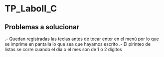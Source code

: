 # TP_LaboII_C



Problemas a solucionar
----------------------

.- Quedan registradas las teclas antes de tocar enter en el menú por lo que se imprime en pantalla lo que sea que hayamos escrito
.- El pirinteo de listas se corre cuando el día o el mes son de 1 o 2 digitos






















